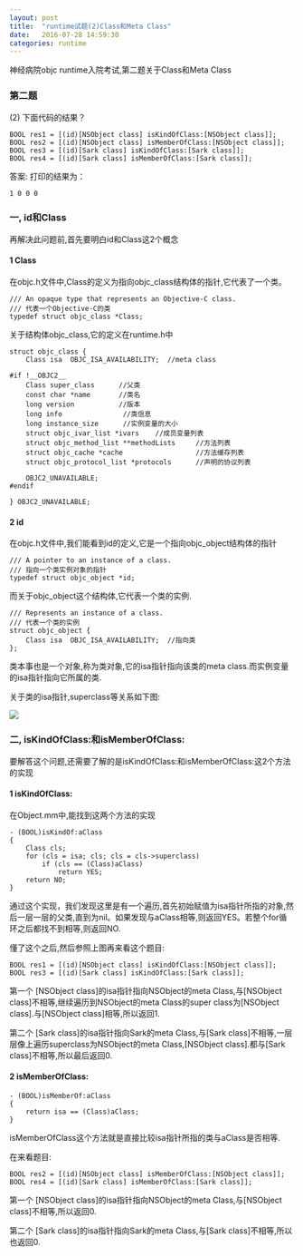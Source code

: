 ```yaml
---
layout: post
title:  "runtime试题(2)Class和Meta Class"
date:   2016-07-28 14:59:30
categories: runtime
---
```


神经病院objc runtime入院考试,第二题关于Class和Meta Class

### 第二题

(2) 下面代码的结果？

```
BOOL res1 = [(id)[NSObject class] isKindOfClass:[NSObject class]];
BOOL res2 = [(id)[NSObject class] isMemberOfClass:[NSObject class]];
BOOL res3 = [(id)[Sark class] isKindOfClass:[Sark class]];
BOOL res4 = [(id)[Sark class] isMemberOfClass:[Sark class]];

```

答案: 
打印的结果为：

```
1 0 0 0

```

### 一, id和Class

再解决此问题前,首先要明白id和Class这2个概念

#### 1 Class
在objc.h文件中,Class的定义为指向objc_class结构体的指针,它代表了一个类。

```
/// An opaque type that represents an Objective-C class.
/// 代表一个Objective-C的类
typedef struct objc_class *Class;

```

关于结构体objc_class,它的定义在runtime.h中

```
struct objc_class {
    Class isa  OBJC_ISA_AVAILABILITY;  //meta class

#if !__OBJC2__
    Class super_class      //父类                                   
    const char *name       //类名                                  
    long version           //版本                                 
    long info               //类信息                                 
    long instance_size      //实例变量的大小                                
    struct objc_ivar_list *ivars    //成员变量列表                          
    struct objc_method_list **methodLists     //方法列表                 
    struct objc_cache *cache                  //方法缓存列表                     
    struct objc_protocol_list *protocols      //声明的协议列表                    
    
    OBJC2_UNAVAILABLE;
#endif

} OBJC2_UNAVAILABLE;

```


#### 2  id

在objc.h文件中,我们能看到id的定义,它是一个指向objc_object结构体的指针

```
/// A pointer to an instance of a class.
/// 指向一个类实例对象的指针
typedef struct objc_object *id;

```
而关于objc_object这个结构体,它代表一个类的实例.

```
/// Represents an instance of a class.
/// 代表一个类的实例
struct objc_object {
    Class isa  OBJC_ISA_AVAILABILITY;  //指向类
};

```

类本事也是一个对象,称为类对象,它的isa指针指向该类的meta class.而实例变量的isa指针指向它所属的类.

关于类的isa指针,superclass等关系如下图:

<span><img src="\images\id和class\class.png"></span>


### 二, isKindOfClass:和isMemberOfClass:

要解答这个问题,还需要了解的是isKindOfClass:和isMemberOfClass:这2个方法的实现

#### 1 isKindOfClass:

在Object.mm中,能找到这两个方法的实现

```
- (BOOL)isKindOf:aClass
{
	Class cls;
	for (cls = isa; cls; cls = cls->superclass) 
		if (cls == (Class)aClass)
			return YES;
	return NO;
}

```

通过这个实现，我们发现这里是有一个遍历,首先初始赋值为isa指针所指的对象,然后一层一层的父类,直到为nil。如果发现与aClass相等,则返回YES。若整个for循环之后都找不到相等,则返回NO.

懂了这个之后,然后参照上图再来看这个题目:

```
BOOL res1 = [(id)[NSObject class] isKindOfClass:[NSObject class]];
BOOL res3 = [(id)[Sark class] isKindOfClass:[Sark class]];

```

第一个 [NSObject class]的isa指针指向NSObject的meta Class,与[NSObject class]不相等,继续遍历到NSObject的meta Class的super class为[NSObject class].与[NSObject class]相等,所以返回1.

第二个 [Sark class]的isa指针指向Sark的meta Class,与[Sark class]不相等,一层层像上遍历superclass为NSObject的meta Class,[NSObject class].都与[Sark class]不相等,所以最后返回0.

#### 2 isMemberOfClass:

```
- (BOOL)isMemberOf:aClass
{
	return isa == (Class)aClass;
}
```

isMemberOfClass这个方法就是直接比较isa指针所指的类与aClass是否相等.

在来看题目:

```
BOOL res2 = [(id)[NSObject class] isMemberOfClass:[NSObject class]];
BOOL res4 = [(id)[Sark class] isMemberOfClass:[Sark class]];

```
第一个 [NSObject class]的isa指针指向NSObject的meta Class,与[NSObject class]不相等,所以返回0.

第二个 [Sark class]的isa指针指向Sark的meta Class,与[Sark class]不相等,所以也返回0.